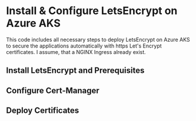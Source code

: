 # Install & Configure LetsEncrypt on Azure AKS
This code includes all necessary steps to deploy LetsEncrypt on Azure AKS to secure the applications automatically with https Let's Encrypt certificates. I assume, that a NGINX Ingress already exist.

## Install LetsEncrypt and Prerequisites

## Configure Cert-Manager

## Deploy Certificates